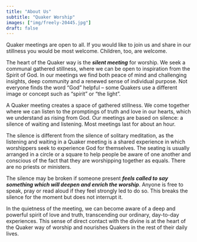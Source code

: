 ```yaml
---
title: "About Us"
subtitle: "Quaker Worship"
images: ["img/freely-20445.jpg"]
draft: false
---
```


Quaker meetings are open to all. If you would like to join us and share in our stillness you would be most welcome. Children, too, are welcome.

The heart of the Quaker way is the ***silent meeting*** for worship. We seek a communal gathered stillness, where we can be open to inspiration from the Spirit of God. In our meetings we find both peace of mind and challenging insights, deep community and a renewed sense of individual purpose. Not everyone finds the word “God” helpful – some Quakers use a different image or concept such as “spirit” or “the light”.

A Quaker meeting creates a space of gathered stillness. We come together where we can listen to the promptings of truth and love in our hearts, which we understand as rising from God. Our meetings are based on silence: a silence of waiting and listening. Most meetings last for about an hour.

The silence is different from the silence of solitary meditation, as the listening and waiting in a Quaker meeting is a shared experience in which worshippers seek to experience God for themselves. The seating is usually arranged in a circle or a square to help people be aware of one another and conscious of the fact that they are worshipping together as equals. There are no priests or ministers.

The silence may be broken if someone present ***feels called to say something which will deepen and enrich the worship***. Anyone is free to speak, pray or read aloud if they feel strongly led to do so. This breaks the silence for the moment but does not interrupt it.

In the quietness of the meeting, we can become aware of a deep and powerful spirit of love and truth, transcending our ordinary, day-to-day experiences. This sense of direct contact with the divine is at the heart of the Quaker way of worship and nourishes Quakers in the rest of their daily lives.



